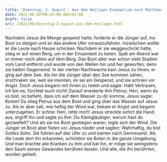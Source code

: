 ```yaml
---
title: 'Dienstag, 2. August : Aus dem Heiligen Evangelium nach Matthäus - Mt 14,22-36.'
date: 2022-08-02T08:43:00.001+02:00
draft: false
url: /2022/08/dienstag-2-august-aus-dem-heiligen.html
---
```


Nachdem Jesus die Menge gespeist hatte, forderte er die Jünger auf, ins Boot zu steigen und an das andere Ufer vorauszufahren. Inzwischen wollte er die Leute nach Hause schicken. Nachdem er sie weggeschickt hatte, stieg er auf einen Berg, um in der Einsamkeit zu beten. Spät am Abend war er immer noch allein auf dem Berg. Das Boot aber war schon viele Stadien vom Land entfernt und wurde von den Wellen hin und her geworfen; denn sie hatten Gegenwind. In der vierten Nachtwache kam Jesus zu ihnen; er ging auf dem See. Als ihn die Jünger über den See kommen sahen, erschraken sie, weil sie meinten, es sei ein Gespenst, und sie schrien vor Angst. Doch Jesus begann mit ihnen zu reden und sagte: Habt Vertrauen, ich bin es; fürchtet euch nicht! Darauf erwiderte ihm Petrus: Herr, wenn du es bist, so befiehl, dass ich auf dem Wasser zu dir komme. Jesus sagte: Komm! Da stieg Petrus aus dem Boot und ging über das Wasser auf Jesus zu. Als er aber sah, wie heftig der Wind war, bekam er Angst und begann unterzugehen. Er schrie: Herr, rette mich! Jesus streckte sofort die Hand aus, ergriff ihn und sagte zu ihm: Du Kleingläubiger, warum hast du gezweifelt? Und als sie ins Boot gestiegen waren, legte sich der Wind. Die Jünger im Boot aber fielen vor Jesus nieder und sagten: Wahrhaftig, du bist Gottes Sohn. Sie fuhren auf das Ufer zu und kamen nach Gennesaret. Als die Leute dort ihn erkannten, schickten sie Boten in die ganze Umgebung. Und man brachte alle Kranken zu ihm und bat ihn, er möge sie wenigstens den Saum seines Gewandes berühren lassen. Und alle, die ihn berührten, wurden geheilt.